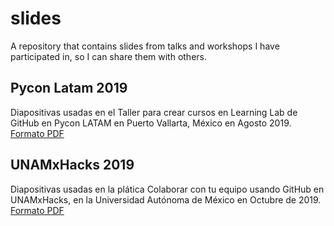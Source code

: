 # slides
A repository that contains slides from talks and workshops I have participated in, so I can share them with others.

## Pycon Latam 2019
Diapositivas usadas en el Taller para crear cursos en Learning Lab de GitHub en Pycon LATAM en Puerto Vallarta, México en Agosto 2019.
[Formato PDF](PyCon-LATAM-crear-cursos-de-learning-lab.pdf)

## UNAMxHacks 2019 
Diapositivas usadas en la plática Colaborar con tu equipo usando GitHub en UNAMxHacks, en la Universidad Autónoma de México en Octubre de 2019.
[Formato PDF](SPANISH-colaborar-con-tu-equipo-usando-github.pdf)
